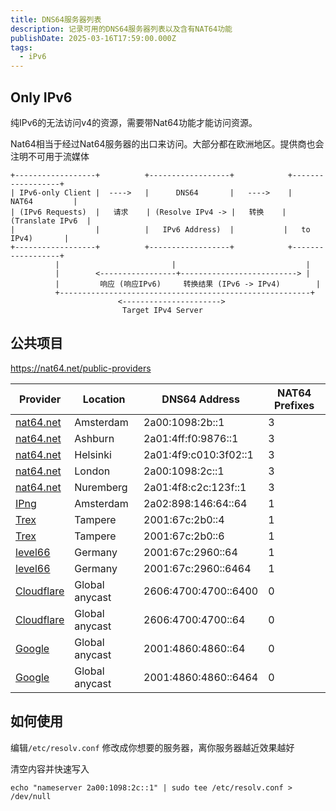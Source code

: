 ```yaml
---
title: DNS64服务器列表
description: 记录可用的DNS64服务器列表以及含有NAT64功能
publishDate: 2025-03-16T17:59:00.000Z
tags:
  - iPv6
---
```

## Only IPv6

纯IPv6的无法访问v4的资源，需要带Nat64功能才能访问资源。

Nat64相当于经过Nat64服务器的出口来访问。大部分都在欧洲地区。提供商也会注明不可用于流媒体
```
+------------------+          +------------------+            +------------------+
| IPv6-only Client |  ---->   |      DNS64       |   ---->    |    NAT64         |
| (IPv6 Requests)  |   请求    | (Resolve IPv4 -> |   转换    | (Translate IPv6  |
|                  |          |   IPv6 Address)  |           |   to IPv4)       |
+------------------+          +------------------+            +------------------+
          |                         |                             |
          |        <-----------------+--------------------------> |
          |         响应 (响应IPv6)     转换结果 (IPv6 -> IPv4)        |
          +--------------------------------------------------------+
                        <---------------------->           
                         Target IPv4 Server
```

## 公共项目

https://nat64.net/public-providers

| Provider                                 | Location      | DNS64 Address                | NAT64 Prefixes |
|------------------------------------------|---------------|------------------------------|----------------|
| [nat64.net](https://nat64.net/)          | Amsterdam     | 2a00:1098:2b::1              | 3              |
| [nat64.net](https://nat64.net/)          | Ashburn       | 2a01:4ff:f0:9876::1          | 3              |
| [nat64.net](https://nat64.net/)          | Helsinki      | 2a01:4f9:c010:3f02::1        | 3              |
| [nat64.net](https://nat64.net/)          | London        | 2a00:1098:2c::1              | 3              |
| [nat64.net](https://nat64.net/)          | Nuremberg     | 2a01:4f8:c2c:123f::1         | 3              |
| [IPng](https://ipng.ch/s/articles/2024/05/25/nat64-1.html) | Amsterdam     | 2a02:898:146:64::64         | 1              |
| [Trex](http://www.trex.fi/2011/dns64.html) | Tampere       | 2001:67c:2b0::4              | 1              |
| [Trex](http://www.trex.fi/2011/dns64.html) | Tampere       | 2001:67c:2b0::6              | 1              |
| [level66](https://noc.level66.network/services/nat64/) | Germany       | 2001:67c:2960::64           | 1              |
| [level66](https://noc.level66.network/services/nat64/) | Germany       | 2001:67c:2960::6464         | 1              |
| [Cloudflare](https://developers.cloudflare.com/1.1.1.1/ipv6-networks/) | Global anycast | 2606:4700:4700::6400       | 0              |
| [Cloudflare](https://developers.cloudflare.com/1.1.1.1/ipv6-networks/) | Global anycast | 2606:4700:4700::64         | 0              |
| [Google](https://developers.google.com/speed/public-dns/docs/dns64) | Global anycast | 2001:4860:4860::64         | 0              |
| [Google](https://developers.google.com/speed/public-dns/docs/dns64) | Global anycast | 2001:4860:4860::6464       | 0              |

## 如何使用

编辑`/etc/resolv.conf` 修改成你想要的服务器，离你服务器越近效果越好

清空内容并快速写入

```
echo "nameserver 2a00:1098:2c::1" | sudo tee /etc/resolv.conf > /dev/null
```
